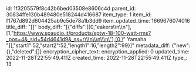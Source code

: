 id: 1f3205579f8c42b6bed03508e8606c4d
parent_id: 30834ffe130b489480e518244d416687
item_type: 1
item_id: f1767d892d604425ab9c5de78a1b3dd9
item_updated_time: 1669676074016
title_diff: "[]"
body_diff: "[{\"diffs\":[[0,\"eakers\\\n\\\n\"],[1,\"https://www.spaudio.it/products/sptw-18-100-watt-rms?_pos=4&_sid=54d4641d9&_ss=r\\\n\\\n\\\n\"],[0,\" Yamaha \"]],\"start1\":52,\"start2\":52,\"length1\":16,\"length2\":99}]"
metadata_diff: {"new":{},"deleted":[]}
encryption_cipher_text: 
encryption_applied: 0
updated_time: 2022-11-28T22:55:49.411Z
created_time: 2022-11-28T22:55:49.411Z
type_: 13